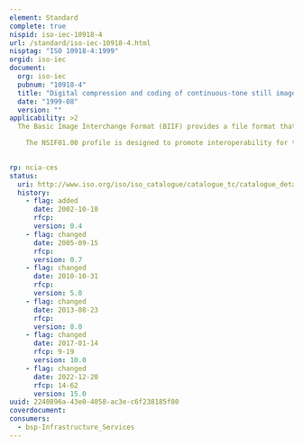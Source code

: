 ```yaml
---
element: Standard
complete: true
nispid: iso-iec-10918-4
url: /standard/iso-iec-10918-4.html
nisptag: "ISO 10918-4:1999"
orgid: iso-iec
document:
  org: iso-iec
  pubnum: "10918-4"
  title: "Digital compression and coding of continuous-tone still images: Registration of JPEG profiles, SPIFF profiles, SPIFF tags, SPIFF colour spaces, APPn markers, SPIFF compression types and Registration Authorities (REGAUT)"
  date: "1999-08"
  version: ""
applicability: >2
  The Basic Image Interchange Format (BIIF) provides a file format that is suitable for the interchange, storage, and retrieval of map and imagery information. The file format consists of a file header and associated image(s), symbol(s), text and/or associated data in a way that is compatible between systems of different architectures and devices of differing capabilities and design.  The BPJ2K01.00 profile defines allowed data values and ranges for JPEG 2000 header and subheader fields contained in an NSIF01.00 file.

    The NSIF01.00 profile is designed to promote interoperability for the exchange of digital electronic imagery among multi-national Command, Control, Communications, and Intelligence (C3I) Systems, and those systems needing to interoperate with C3I imagery systems. Adoption by NSIF of JPEG 2000 for compression of digital image data significantly enhances the ability of NSIF to meet its user requirements.

  
rp: ncia-ces
status:
  uri: http://www.iso.org/iso/iso_catalogue/catalogue_tc/catalogue_detail.htm?csnumber=25431
  history: 
    - flag: added
      date: 2002-10-10
      rfcp: 
      version: 0.4
    - flag: changed
      date: 2005-09-15
      rfcp: 
      version: 0.7
    - flag: changed
      date: 2010-10-31
      rfcp: 
      version: 5.0
    - flag: changed
      date: 2013-08-23
      rfcp: 
      version: 8.0
    - flag: changed
      date: 2017-01-14
      rfcp: 9-19
      version: 10.0
    - flag: changed
      date: 2022-12-20
      rfcp: 14-62
      version: 15.0
uuid: 2240896a-43e0-4058-ac3e-c6f238185f80
coverdocument:
consumers:
  - bsp-Infrastructure_Services
---
```

